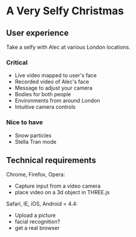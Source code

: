 # A Very Selfy Christmas

## User experience
Take a selfy with Alec at various London locations.

### Critical
- Live video mapped to user's face
- Recorded video of Alec's face
- Message to adjust your camera
- Bodies for both people
- Environments from around London
- Intuitive camera controls

### Nice to have
- Snow particles
- Stella Tran mode


## Technical requirements

Chrome, Firefox, Opera:
- Capture input from a video camera
- place video on a 3d object in THREE.js

Safari, IE, iOS, Android < 4.4:
- Upload a picture
- facial recognition?
- get a real browser
